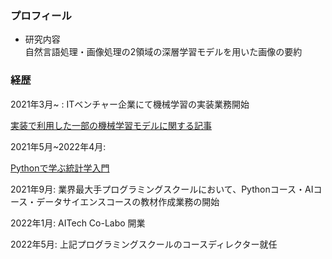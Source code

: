 ### プロフィール

- 研究内容
\
自然言語処理・画像処理の2領域の深層学習モデルを用いた画像の要約
  

### 経歴
2021年3月~ : ITベンチャー企業にて機械学習の実装業務開始

[実装で利用した一部の機械学習モデルに関する記事](https://qiita.com/sora-otsuka/items/83ea976236a82f6c6645)

2021年5月~2022年4月: 

[Pythonで学ぶ統計学入門](https://math-coding.connpass.com/event/208344/)

2021年9月: 業界最大手プログラミングスクールにおいて、Pythonコース・AIコース・データサイエンスコースの教材作成業務の開始

2022年1月: AITech Co-Labo 開業

2022年5月: 上記プログラミングスクールのコースディレクター就任

<!---
sora-1026/sora-1026 is a ✨ special ✨ repository because its `README.md` (this file) appears on your GitHub profile.
You can click the Preview link to take a look at your changes.
--->
